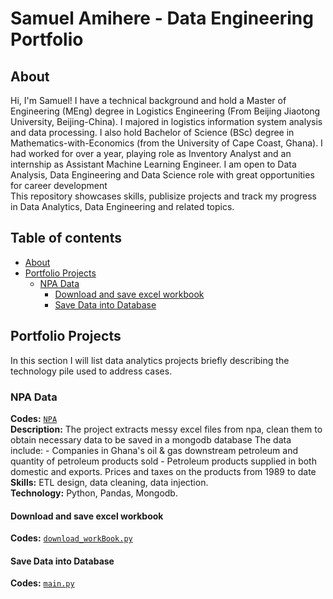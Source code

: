 # Samuel Amihere - Data Engineering Portfolio

## About
Hi, I'm Samuel! I have a technical background and hold a Master of Engineering (MEng) degree in Logistics Engineering (From Beijing Jiaotong University, Beijing-China). I majored in logistics information system analysis and data processing. I also hold Bachelor of Science (BSc) degree in Mathematics-with-Economics (from the University of Cape Coast, Ghana). I had worked for over a year, playing role as Inventory Analyst and an internship as Assistant Machine Learning Engineer. I am open to Data Analysis, Data Engineering and Data Science role with great opportunities for career development
<br>
This repository showcases skills, publisize projects and track my progress in Data Analytics, Data Engineering and related topics.
<br>

## Table of contents
- [About](#about)
- [Portfolio Projects](#portfolio-projects)
    - [NPA Data](#npa-data)
	    + [Download and save excel workbook](#download-and-save-excel-workbook)
	    + [Save Data into Database](#save-data-into-database)



## Portfolio Projects
In this section I will list data analytics projects briefly describing the technology pile used to address cases.

### NPA Data
**Codes:** [`NPA`](https://github.com/SamuelAmihere/NPA-Data)  
**Description:** The project extracts messy excel files from npa, clean them to obtain necessary data to be saved in a mongodb database
The data include:
    - Companies in Ghana's oil & gas downstream petroleum and quantity of petroleum products sold 
    - Petroleum products supplied in both domestic and exports. Prices and taxes on the products from 1989 to date
<br>
**Skills:** ETL design, data cleaning, data injection.
<br>
**Technology:** Python, Pandas, Mongodb. 
#### Download and save excel workbook
**Codes:** [`download_workBook.py`](https://github.com/SamuelAmihere/NPA-Data/blob/main/download_workBooks.py)
#### Save Data into Database
**Codes:** [`main.py`](https://github.com/SamuelAmihere/NPA-Data/blob/main/main.py)
